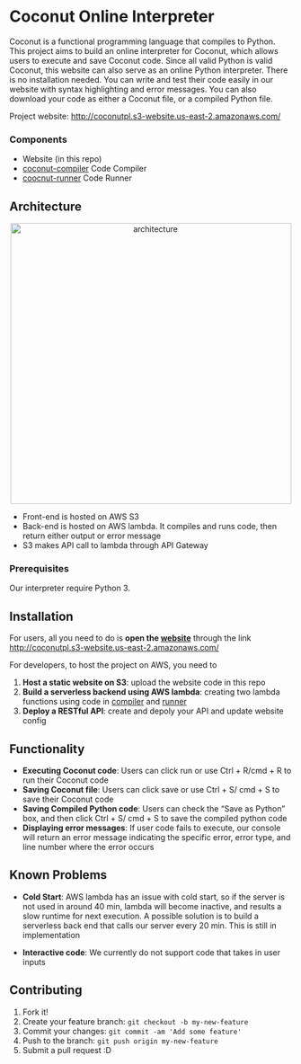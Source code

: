 # Coconut Online Interpreter

Coconut is a functional programming language that compiles to Python. This project aims to build an online interpreter for Coconut, which allows users to execute and save Coconut code. Since all valid Python is valid Coconut, this website can also serve as an online Python interpreter. There is no installation needed. You can write and test their code easily in our website with syntax highlighting and error messages. You can also download your code as either a Coconut file, or a compiled Python file.

Project website: http://coconutpl.s3-website.us-east-2.amazonaws.com/

### Components 
* Website (in this repo)
* [coconut-compiler](https://github.com/CS121Fresh/compiler) Code Compiler
* [coocnut-runner](https://github.com/CS121Fresh/runner) Code Runner 

## Architecture
<div align="center">
<img width="500" alt="architecture" src="https://user-images.githubusercontent.com/22512348/39403526-185b1c12-4b33-11e8-81e4-774c1f27b8eb.png">
</div>

* Front-end is hosted on AWS S3
* Back-end is hosted on AWS lambda. It compiles and runs code, then return either output or error message
* S3 makes API call to lambda through API Gateway


### Prerequisites

Our interpreter require Python 3. 

## Installation
For users, all you need to do is
__open the [website](http://coconutpl.s3-website.us-east-2.amazonaws.com/)__ through the link http://coconutpl.s3-website.us-east-2.amazonaws.com/ 

For developers, to host the project on AWS, you need to 
1. __Host a static website on S3__: upload the website code in this repo
2. __Build a serverless backend using AWS lambda__: creating two lambda functions using code in [compiler](https://github.com/CS121Fresh/compiler) and [runner](https://github.com/CS121Fresh/runner)
3. __Deploy a RESTful API__: create and depoly your API and update website config

## Functionality

* __Executing Coconut code__: Users can click run or use Ctrl + R/cmd + R to run their Coconut code
* __Saving Coconut file__: Users can click save or use Ctrl + S/ cmd + S to save their Coconut code
* __Saving Compiled Python code__: Users can check the “Save as Python” box, and then click Ctrl + S/ cmd + S to save the compiled python code
* __Displaying error messages__: If user code fails to execute, our console will return an error message indicating the specific error, error type, and line number where the error occurs

## Known Problems

* __Cold Start__: AWS lambda has an issue with cold start, so if the server is not used in around 40 min, lambda will become inactive, and results a slow runtime for next execution. A possible solution is to build a serverless back end that calls our server every 20 min. This is still in implementation

* __Interactive code__: We currently do not support code that takes in user inputs


## Contributing

1. Fork it!
2. Create your feature branch: `git checkout -b my-new-feature`
3. Commit your changes: `git commit -am 'Add some feature'`
4. Push to the branch: `git push origin my-new-feature`
5. Submit a pull request :D
